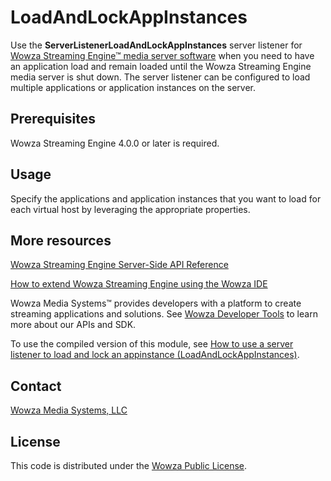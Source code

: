 # LoadAndLockAppInstances 
Use the **ServerListenerLoadAndLockAppInstances** server listener for [Wowza Streaming Engine™ media server software](https://www.wowza.com/products/streaming-engine) when you need to have an application load and remain loaded until the Wowza Streaming Engine media server is shut down. The server listener can be configured to load multiple applications or application instances on the server.


## Prerequisites
Wowza Streaming Engine 4.0.0 or later is required.

## Usage
Specify the applications and application instances that you want to load for each virtual host by leveraging the appropriate properties.

## More resources
[Wowza Streaming Engine Server-Side API Reference](https://www.wowza.com/resources/WowzaStreamingEngine_ServerSideAPI.pdf)

[How to extend Wowza Streaming Engine using the Wowza IDE](https://www.wowza.com/forums/content.php?759-How-to-extend-Wowza-Streaming-Engine-using-the-Wowza-IDE)

Wowza Media Systems™ provides developers with a platform to create streaming applications and solutions. See [Wowza Developer Tools](https://www.wowza.com/resources/developers) to learn more about our APIs and SDK.

To use the compiled version of this module, see [How to use a server listener to load and lock an appinstance (LoadAndLockAppInstances)](https://www.wowza.com/forums/content.php?155-How-to-use-a-server-listener-to-load-and-lock-an-appinstance-%28ServerListenerLoadAndLockAppInstances%29).

## Contact
[Wowza Media Systems, LLC](https://www.wowza.com/contact)

## License
This code is distributed under the [Wowza Public License](https://github.com/WowzaMediaSystems/wse-plugin-loadandlockinstances/blob/master/LICENSE.txt).

